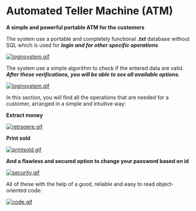 # Automated Teller Machine (ATM)

**A simple and powerful portable ATM for the customers**

The system use a portable and completely functional ***.txt*** database without SQL
which is used for ***login and for other specific operations***

[![loginsystem.gif](https://i.postimg.cc/2yPdc85M/loginsystem.gif)](https://postimg.cc/2L7B3Yh7)

The system use a simple algorithm to check if the entered data are valid.
***After these verifications, you will be able to see all available options.***

[![loginsystem.gif](https://i.postimg.cc/2yPdc85M/loginsystem.gif)](https://postimg.cc/2L7B3Yh7)

In this section, you will find all the operations that are needed for a customer, arranged in a simple and intuitive way:

 **Extract money**

[![retragere.gif](https://i.postimg.cc/9Qzxth5j/retragere.gif)](https://postimg.cc/QFGkhvd6)

 **Print sold**

[![printsold.gif](https://i.postimg.cc/DypJsVPs/printsold.gif)](https://postimg.cc/SJ8xFv5N)

**And a flawless and secured option to change your password based on id**

[![security.gif](https://i.postimg.cc/HLwxJh21/security.gif)](https://postimg.cc/bGv8WLWm)

All of these with the help of a good, reliable and easy to read object-oriented code:

[![code.gif](https://i.postimg.cc/02D6Ln63/code.gif)](https://postimg.cc/Yh2qF1zf)

